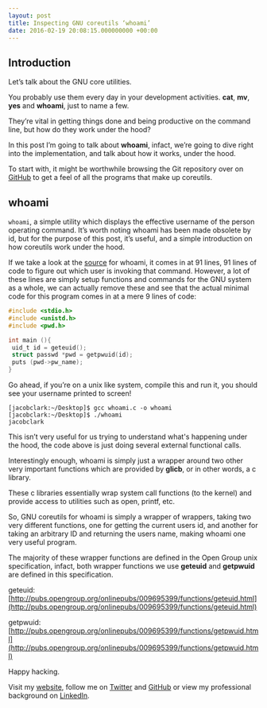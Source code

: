 ```yaml
---
layout: post
title: Inspecting GNU coreutils ‘whoami’
date: 2016-02-19 20:08:15.000000000 +00:00
---
```

## Introduction

Let’s talk about the GNU core utilities. 

You probably use them every day in your development activities. **cat**, **mv**, **yes** and **whoami**, just to name a few.

They’re vital in getting things done and being productive on the command line, but how do they work under the hood?

In this post I’m going to talk about **whoami**, infact, we’re going to dive right into the implementation, and talk about how it works, under the hood.

To start with, it might be worthwhile browsing the Git repository over on [GitHub](https://github.com/coreutils/coreutils/tree/master/src) to get a feel of all the programs that make up coreutils.

## whoami

`whoami`, a simple utility which displays the effective username of the person operating command. It’s worth noting whoami has been made obsolete by id, but for the purpose of this post, it’s useful, and a simple introduction on how coreutils work under the hood.

If we take a look at the [source](https://github.com/coreutils/coreutils/blob/master/src/whoami.c) for whoami, it comes in at 91 lines, 91 lines of code to figure out which user is invoking that command. However, a lot of these lines are simply setup functions and commands for the GNU system as a whole, we can actually remove these and see that the actual minimal code for this program comes in at a mere 9 lines of code:

```c
#include <stdio.h>
#include <unistd.h>
#include <pwd.h>

int main (){
 uid_t id = geteuid();
 struct passwd *pwd = getpwuid(id);
 puts (pwd->pw_name);
}
```

Go ahead, if you’re on a unix like system, compile this and run it, you should see your username printed to screen!

```shell
[jacobclark:~/Desktop]$ gcc whoami.c -o whoami
[jacobclark:~/Desktop]$ ./whoami
jacobclark
```

This isn’t very useful for us trying to understand what's happening under the hood, the code above is just doing several external functional calls.

Interestingly enough, whoami is simply just a wrapper around two other very important functions which are provided by **glicb**, or in other words, a c library. 

These c libraries essentially wrap system call functions (to the kernel) and provide access to utilities such as open, printf, etc.

So, GNU coreutils for whoami is simply a wrapper of wrappers, taking two very different functions, one for getting the current users id, and another for taking an arbitrary ID and returning the users name, making whoami one very useful program.

The majority of these wrapper functions are defined in the Open Group unix specification, infact, both wrapper functions we use **geteuid** and **getpwuid** are defined in this specification.

geteuid: [http://pubs.opengroup.org/onlinepubs/009695399/functions/geteuid.html](http://pubs.opengroup.org/onlinepubs/009695399/functions/geteuid.html)

getpwuid: [http://pubs.opengroup.org/onlinepubs/009695399/functions/getpwuid.html](http://pubs.opengroup.org/onlinepubs/009695399/functions/getpwuid.html)

Happy hacking.

Visit my [website](https://www.jacobclark.xyz), follow me on [Twitter](https://twitter.com/imjacobclark) and [GitHub](https://github.com/imjacobclark) or view my professional background on [LinkedIn](https://uk.linkedin.com/in/imjacobclark).
